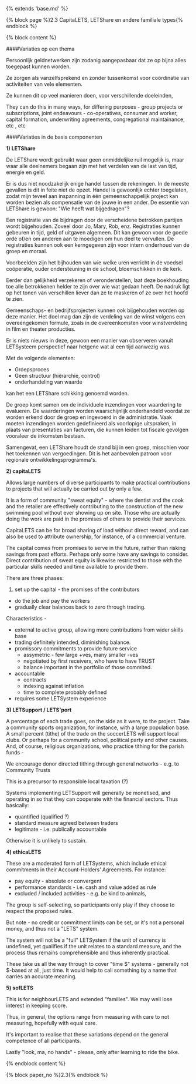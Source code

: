 {% extends 'base.md' %}

{% block page %}2.3 CapitaLETS, LETShare en andere familiale types{% endblock %}

{% block content %}

####Variaties op een thema

Persoonlijk geldnetwerken zijn zodanig aangepasbaar dat ze op bijna alles toegepast
kunnen worden. 

Ze zorgen als vanzelfsprekend en zonder tussenkomst voor coördinatie van activiteiten
van vele elementen.

Ze kunnen dit op veel manieren doen, voor verschillende doeleinden, 

They can do this in many ways, for differing purposes - group projects or 
subscriptions, joint endeavours - co-operatives, consumer and worker, 
capital formation, underwriting agreements, congregational maintainance, 
etc , etc 

####Variaties in de basis componenten

**1) LETShare**

De LETShare wordt gebruikt waar geen onmiddelijke ruil mogelijk is, maar waar alle
deelnemers begaan zijn met het verdelen van de last van tijd, energie en geld.

Er is dus niet noodzakelijk enige handel tussen de rekeningen. In de meeste
gevallen is dit in feite niet de opzet. Handel is gewoonlijk echter toegelaten, zodat
mijn teveel aan inspanning in één gemeenschappelijk project kan worden bezien
als compensatie van de jouwe in een ander.
De essentie van LETShare is gewoon: "Wie heeft wat bijgedragen"?

Een registratie van de bijdragen door de verscheidene betrokken partijen wordt
bijgehouden. Zoveel door Jo, Mary, Rob, enz. Registraties kunnen gebeuren in
tijd, geld of uitgaven algemeen. Dit kan gewoon voor de goede orde of/en om
anderen aan te moedigen om hun deel te vervullen. De registraties kunnen ook
een kerngegeven zijn voor intern onderhoud van de groep en moraal.

Voorbeelden zijn het bijhouden van wie welke uren verricht in de voedsel
coöperatie, ouder ondersteuning in de school, bloemschikken in de kerk.

Eerder dan gelijkheid verzekeren of veronderstellen, laat deze boekhouding
toe alle betrokkenen helder te zijn over wie wat gedaan heeft. De nadruk ligt
op het tonen van verschillen liever dan ze te maskeren of ze over het hoofd
te zien.

Gemeenschaps- en bedrijfsprojecten kunnen ook bijgehouden worden op deze manier.
Het doel mag dan zijn de verdeling van de winst volgens een overeengekomen formule,
zoals in de overeenkomsten voor winstverdeling in film en theater producties.

Er is niets nieuws in deze, gewoon een manier van observeren vanuit LETSysteem
perspectief naar hetgene wat al een tijd aanwezig was.

Met de volgende elementen:

* Groepsproces
* Geen structuur (hiërarchie, control)
* onderhandeling van waarde

kan het een LETShare schikking genoemd worden.

De groep komt samen om de individuele inzendingen voor waardering te evalueren.
De waarderingen worden waarschijnlijk onderhandeld voordat ze worden erkend door
de groep en ingevoerd in de administratie. Vaak moeten inzendingen worden
gedefinieerd als voorlopige uitspraken, in plaats van presentaties van facturen,
die kunnen leiden tot fiscale gevolgen vooraleer de inkomsten bestaan.

Samengevat, een LETShare houdt de stand bij in een groep, misschien voor het
toekennen van vergoedingen. Dit is het aanbevolen patroon voor regionale
ontwikkelingsprogramma's.

**2) capitaLETS** 

Allows large numbers of diverse participants to make practical 
contributions to projects that will actually be carried out by only a few. 

It is a form of community "sweat equity" - where the dentist and the cook 
and the retailer are effectively contributing to the construction of the new 
swimming pool without ever showing up on site. Those who are actually 
doing the work are paid in the promises of others to provide their services.

CapitaLETS can be for broad sharing of load without direct reward, and 
can also be used to attribute ownership, for instance, of a commercial 
venture.

The capital comes from promises to serve in the future, rather than risking 
savings from past efforts. Perhaps  only some have any savings to 
consider. Direct contribution of sweat equity is likewise restricted to 
those with the particular skills needed and time available to provide them.

There are three phases: 

1. set up the capital - the promises of the contributors 
*  do the job and pay the workers 
* gradually clear balances back to zero through trading.

Characteristics -

* external to active group, allowing more contributions from wider skills base
* trading definitely intended, diminishing balance.
* promissory commitments to provide future service
  * assymetric - few large +ves, many smaller -ves
  * negotiated by first receivers, who have to have TRUST
  * balance important in the portfolio of those commited.
* accountable 
  * contracts 
  * indexing against inflation  
  * time to complete probably defined
* requires some LETSystem experience


**3) LETSupport  / LETS'port**

A percentage of each trade goes, on the side as it were, to the project. 
Take a community sports organization, for instance, with a large 
population base. A small percent (tithe) of the trade on the soccerLETS 
will support local clubs. Or perhaps for a community school, political 
party and other causes. And, of course, religious organizations, who 
practice tithing for the parish funds - 

We encourage donor directed tithing through general networks - e.g. to 
Community Trusts

This is a precursor to responsible local taxation (?)

Systems implementing LETSupport will generally be monetised, and 
operating in so that they can cooperate with the financial sectors. Thus 
basically:


* quantified (qualified ?)
* standard measure agreed between traders
* legitimate - i.e. publically accountable        


Otherwise it is unlikely to sustain.

**4) ethicaLETS** 

These are a moderated form of LETSystems, which include ethical 
commitments in their Account-Holders’ Agreements. For instance:


* pay equity - absolute or convergent
* performance standards - i.e. cash and value added as rule
* excluded / included activities - e.g. be kind to animals, 


The group is self-selecting, so participants only play if they choose to 
respect the proposed rules.

But note - no credit or commitment limits can be set, or it's not a personal 
money, and thus not a "LETS" system.

The system will not be a "full" LETSystem if the unit of currency is 
undefined, yet qualifies if the unit relates to a standard measure, and the 
process thus remains comprehensible and thus inherently practical. 

These take us all the way through to cover "time $" systems - generally 
not $-based at all, just time. It would help to call something by a name that 
carries an accurate meaning.

**5) sofLETS** 

This is for neighbourLETS and extended "families". We may well lose 
interest in keeping score.

Thus, in general, the options range from measuring with care to not 
measuring, hopefully with equal care. 

It's important to realise that these variations depend on the general 
competence of all participants.

Lastly "look, ma, no hands" - please, only after learning to ride the bike.

{% endblock content %}

{% block paper_no %}2.3{% endblock %}

